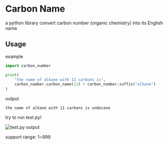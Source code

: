 # Carbon Name

a python library convert carbon number (organic chemistry) into its English name

## Usage

example

```python
import carbon_number

print(
    "the name of alkane with 11 carbons is",
    carbon_number.carbon_name(11) + carbon_number.suffix("alkane")
)
```

output

```plaintext
the name of alkane with 11 carbons is undecane
```

try to run test.py!

![test.py output](https://s2.loli.net/2023/08/15/tgJEL2TsmaSXWeq.png)

support range: 1~999
